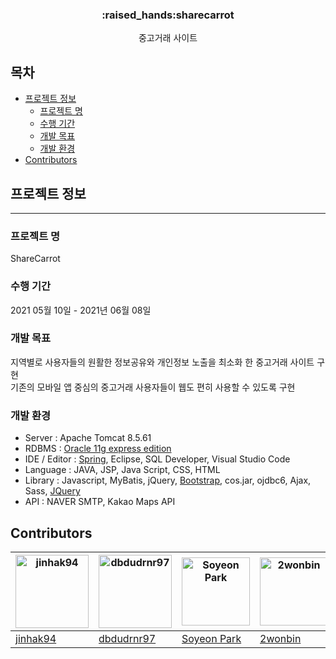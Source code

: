 
<h3 align="center"> :raised_hands:sharecarrot </h3>

<p align="center">
중고거래 사이트

## 목차

* [프로젝트 정보](#프로젝트-정보)
  * [프로젝트 명](#프로젝트-명)
  * [수행 기간](#수행-기간)
  * [개발 목표](#개발-목표)
  * [개발 환경](#개발-환경)
* [Contributors](#Contributors)

## 프로젝트 정보
---------------------------------------
### 프로젝트 명
ShareCarrot

### 수행 기간
2021 05월 10일 - 2021년 06월 08일

### 개발 목표
지역별로 사용자들의 원활한 정보공유와 개인정보 노출을 최소화 한 중고거래 사이트 구현
<br>
기존의 모바일 앱 중심의 중고거래 사용자들이 웹도 편히 사용할 수 있도록 구현

### 개발 환경
* Server : Apache Tomcat 8.5.61
* RDBMS : [Oracle 11g express edition](https://www.oracle.com)
* IDE / Editor : [Spring](https://spring.io/), Eclipse, SQL Developer, Visual Studio Code
* Language : JAVA, JSP, Java Script, CSS, HTML
* Library : Javascript, MyBatis, jQuery, [Bootstrap](https://getbootstrap.com), cos.jar, ojdbc6, Ajax, Sass, [JQuery](https://jquery.com)
* API : NAVER SMTP, Kakao Maps API

 ## Contributors
 
| [<img alt="jinhak94" src="https://avatars.githubusercontent.com/u/47026766?v=4&s=109" width="117">](https://github.com/jinhak94) | [<img alt="dbdudrnr97" src="https://avatars.githubusercontent.com/u/66784431?v=4&s=109" width="117">](https://github.com/dbdudrnr97) | [<img alt="Soyeon Park" src="https://avatars.githubusercontent.com/u/65803122?v=4&s=109" width="109">](https://github.com/parksoyeonme) | [<img alt="2wonbin" src="https://avatars.githubusercontent.com/u/77528871?v=4&s=109" width="109">](https://github.com/2wonbin) | [<img alt="dabinJung" src="https://avatars.githubusercontent.com/u/78337591?v=4&s=109" width="109">](https://github.com/dabinJung) | [<img alt="likejordan1" src="https://avatars.githubusercontent.com/u/78129338?v=4&s=109" width="109">](https://github.com/likejordan1) | [<img alt="sooyeonlee15" src="https://avatars.githubusercontent.com/u/82004837?v=4&s=109" width="109">](https://github.com/sooyeonlee15) |
|----------------------------------------------------------------------------------------------------------------------------------|--------------------------------------------------------------------------------------------------------------------------------------|-----------------------------------------------------------------------------------------------------------------------------------------|--------------------------------------------------------------------------------------------------------------------------------|------------------------------------------------------------------------------------------------------------------------------------|----------------------------------------------------------------------------------------------------------------------------------------|------------------------------------------------------------------------------------------------------------------------------------------|
| [jinhak94](https://github.com/jinhak94)                                                                                          | [dbdudrnr97](https://github.com/dbdudrnr97)                                                                                          | [Soyeon Park](https://github.com/parksoyeonme)                                                                                          | [2wonbin](https://github.com/2wonbin)                                                                                          | [dabinJung](https://github.com/dabinJung)                                                                                          | [likejordan1](https://github.com/likejordan1)                                                                                          | [sooyeonlee15](https://github.com/sooyeonlee15)                                                                                          |
